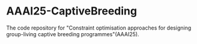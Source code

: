 # AAAI25-CaptiveBreeding
The code repository for "Constraint optimisation approaches for designing group-living captive breeding programmes"(AAAI25).
